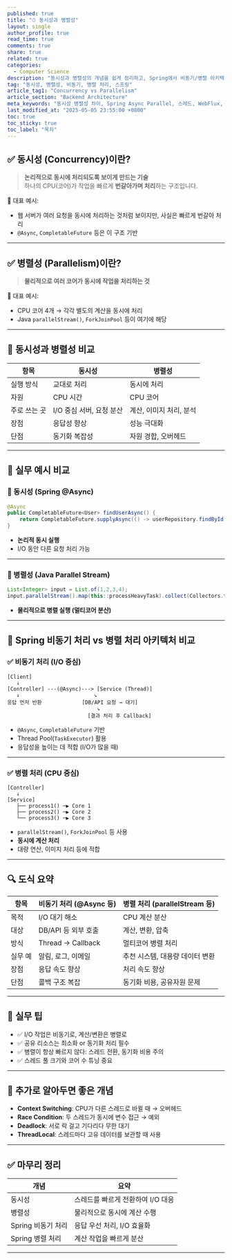 ```yaml
---
published: true
title: "⏱ 동시성과 병렬성"
layout: single
author_profile: true
read_time: true
comments: true
share: true
related: true
categories:
  - Computer Science
description: "동시성과 병렬성의 개념을 쉽게 정리하고, Spring에서 비동기/병렬 아키텍처를 실제로 어떻게 구성하는지 도식과 함께 정리했습니다."
tag: "동시성, 병렬성, 비동기, 병렬 처리, 스프링"
article_tag1: "Concurrency vs Parallelism"
article_section: "Backend Architecture"
meta_keywords: "동시성 병렬성 차이, Spring Async Parallel, 스레드, WebFlux, Executor"
last_modified_at: "2025-05-05 23:55:00 +0800"
toc: true
toc_sticky: true
toc_label: "목차"
---
```


## ✅ 동시성 (Concurrency)이란?

> **논리적으로 동시에 처리되도록 보이게 만드는 기술**  
> 하나의 CPU(코어)가 작업을 빠르게 **번갈아가며 처리**하는 구조입니다.

📌 대표 예시:

- 웹 서버가 여러 요청을 동시에 처리하는 것처럼 보이지만, 사실은 빠르게 번갈아 처리
- `@Async`, `CompletableFuture` 등은 이 구조 기반

---

## ✅ 병렬성 (Parallelism)이란?

> **물리적으로 여러 코어가 동시에 작업을 처리하는 것**

📌 대표 예시:

- CPU 코어 4개 → 각각 별도의 계산을 동시에 처리
- Java `parallelStream()`, `ForkJoinPool` 등이 여기에 해당

---

## 🎯 동시성과 병렬성 비교

| 항목         | 동시성                   | 병렬성                  |
| ------------ | ------------------------ | ----------------------- |
| 실행 방식    | 교대로 처리              | 동시에 처리             |
| 자원         | CPU 시간                 | CPU 코어                |
| 주로 쓰는 곳 | I/O 중심 서버, 요청 분산 | 계산, 이미지 처리, 분석 |
| 장점         | 응답성 향상              | 성능 극대화             |
| 단점         | 동기화 복잡성            | 자원 경합, 오버헤드     |

---

## 🧪 실무 예시 비교

### 🔸 동시성 (Spring @Async)

```java
@Async
public CompletableFuture<User> findUserAsync() {
    return CompletableFuture.supplyAsync(() -> userRepository.findById(1L));
}
```

- **논리적 동시 실행**
- I/O 동안 다른 요청 처리 가능

---

### 🔸 병렬성 (Java Parallel Stream)

```java
List<Integer> input = List.of(1,2,3,4);
input.parallelStream().map(this::processHeavyTask).collect(Collectors.toList());
```

- **물리적으로 병렬 실행 (멀티코어 분산)**

---

## 🧠 Spring 비동기 처리 vs 병렬 처리 아키텍처 비교

### ✅ 비동기 처리 (I/O 중심)

```text
[Client]
   ↓
[Controller] ---(@Async)---> [Service (Thread)]
   ↓                        ↘
응답 먼저 반환             [DB/API 요청 → 대기]
                             ↘
                          [결과 처리 후 Callback]
```

- `@Async`, `CompletableFuture` 기반
- Thread Pool(`TaskExecutor`) 활용
- 응답성을 높이는 데 적합 (I/O가 많을 때)

---

### ✅ 병렬 처리 (CPU 중심)

```text
[Controller]
   ↓
[Service]
   ├── process1() ─▶ Core 1
   ├── process2() ─▶ Core 2
   └── process3() ─▶ Core 3
```

- `parallelStream()`, `ForkJoinPool` 등 사용
- **동시에 계산 처리**
- 대량 연산, 이미지 처리 등에 적합

---

## 🔍 도식 요약

| 항목    | 비동기 처리 (@Async 등) | 병렬 처리 (parallelStream 등)   |
| ------- | ----------------------- | ------------------------------- |
| 목적    | I/O 대기 해소           | CPU 계산 분산                   |
| 대상    | DB/API 등 외부 호출     | 계산, 변환, 압축                |
| 방식    | Thread → Callback       | 멀티코어 병렬 처리              |
| 실무 예 | 알림, 로그, 이메일      | 추천 시스템, 대용량 데이터 변환 |
| 장점    | 응답 속도 향상          | 처리 속도 향상                  |
| 단점    | 콜백 구조 복잡          | 동기화 비용, 공유자원 문제      |

---

## 🚨 실무 팁

- ✅ I/O 작업은 비동기로, 계산/변환은 병렬로
- ✅ 공유 리소스는 최소화 or 동기화 처리 필수
- ✅ 병렬이 항상 빠르지 않다: 스레드 전환, 동기화 비용 주의
- ✅ 스레드 풀 크기와 코어 수 튜닝 중요

---

## 🧠 추가로 알아두면 좋은 개념

- **Context Switching**: CPU가 다른 스레드로 바뀔 때 → 오버헤드
- **Race Condition**: 두 스레드가 동시에 변수 접근 → 예외
- **Deadlock**: 서로 락 걸고 기다리다 무한 대기
- **ThreadLocal**: 스레드마다 고유 데이터를 보관할 때 사용

---

## ✅ 마무리 정리

| 개념               | 요약                              |
| ------------------ | --------------------------------- |
| 동시성             | 스레드를 빠르게 전환하여 I/O 대응 |
| 병렬성             | 물리적으로 동시에 계산 수행       |
| Spring 비동기 처리 | 응답 우선 처리, I/O 효율화        |
| Spring 병렬 처리   | 계산 작업을 빠르게 분산           |

---
